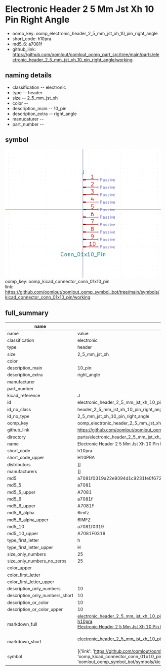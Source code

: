# Electronic Header 2 5 Mm Jst Xh 10 Pin Right Angle

  
* oomp_key: oomp_electronic_header_2_5_mm_jst_xh_10_pin_right_angle 
* short_code: h10pra
* md5_6: a7081f  
* github_link: https://github.com/oomlout/oomlout_oomp_part_src/tree/main/parts/electronic_header_2_5_mm_jst_xh_10_pin_right_angle/working  
## naming details
* classification -- electronic
* type -- header
* size -- 2_5_mm_jst_xh
* color -- 
* description_main -- 10_pin
* description_extra -- right_angle
* manucaturer -- 
* part_number -- 



## symbol

![](symbol/0/working/working_600.png)  
oomp_key: oomp_kicad_connector_conn_01x10_pin  
link: https://github.com/oomlout/oomlout_oomp_symbol_bot/tree/main/symbols/kicad_connector_conn_01x10_pin/working  


## full_summary
| name | value | 
| --- | --- | 
| name | value | 
| classification | electronic | 
| type | header | 
| size | 2_5_mm_jst_xh | 
| color |  | 
| description_main | 10_pin | 
| description_extra | right_angle | 
| manufacturer |  | 
| part_number |  | 
| kicad_reference | J | 
| id | electronic_header_2_5_mm_jst_xh_10_pin_right_angle | 
| id_no_class | header_2_5_mm_jst_xh_10_pin_right_angle | 
| id_no_type | 2_5_mm_jst_xh_10_pin_right_angle | 
| oomp_key | oomp_electronic_header_2_5_mm_jst_xh_10_pin_right_angle | 
| github_link | https://github.com/oomlout/oomlout_oomp_part_src/tree/main/parts/electronic_header_2_5_mm_jst_xh_10_pin_right_angle/working | 
| directory | parts/electronic_header_2_5_mm_jst_xh_10_pin_right_angle | 
| name | Electronic Header 2 5 Mm Jst Xh 10 Pin Right Angle | 
| short_code | h10pra | 
| short_code_upper | H10PRA | 
| distributors | [] | 
| manufacturers | [] | 
| md5 | a7081f0319a22e9094d1c9231fe0f672 | 
| md5_5 | a7081 | 
| md5_5_upper | A7081 | 
| md5_6 | a7081f | 
| md5_6_upper | A7081F | 
| md5_6_alpha | 6imfz | 
| md5_6_alpha_upper | 6IMFZ | 
| md5_10 | a7081f0319 | 
| md5_10_upper | A7081F0319 | 
| type_first_letter | h | 
| type_first_letter_upper | H | 
| size_only_numbers | 25 | 
| size_only_numbers_no_zeros | 25 | 
| color_upper |  | 
| color_first_letter |  | 
| color_first_letter_upper |  | 
| description_only_numbers | 10 | 
| description_only_numbers_short | 10 | 
| description_or_color | 10 | 
| description_or_color_upper | 10 | 
| markdown_full | [electronic_header_2_5_mm_jst_xh_10_pin_right_angle](https://github.com/oomlout/oomlout_oomp_part_src/tree/main/parts/electronic_header_2_5_mm_jst_xh_10_pin_right_angle/working)<br>[h10pra](https://github.com/oomlout/oomlout_oomp_part_src/tree/main/parts/electronic_header_2_5_mm_jst_xh_10_pin_right_angle/working)<br>[Electronic Header 2 5 Mm Jst Xh 10 Pin Right Angle](https://github.com/oomlout/oomlout_oomp_part_src/tree/main/parts/electronic_header_2_5_mm_jst_xh_10_pin_right_angle/working)<br><br> | 
| markdown_short | [electronic_header_2_5_mm_jst_xh_10_pin_right_angle](https://github.com/oomlout/oomlout_oomp_part_src/tree/main/parts/electronic_header_2_5_mm_jst_xh_10_pin_right_angle/working)<br><br> | 
| symbol | [{'link': 'https://github.com/oomlout/oomlout_oomp_symbol_bot/tree/main/symbols/kicad_connector_conn_01x10_pin', 'oomp_key': 'oomp_kicad_connector_conn_01x10_pin', 'directory': 'oomlout_oomp_symbol_bot/symbols/kicad_connector_conn_01x10_pin//working/working.kicad_sym'}] | 
